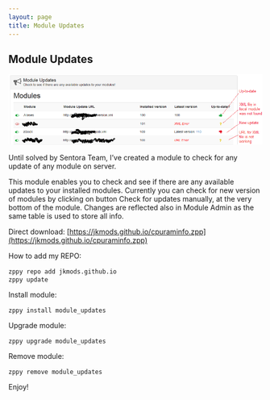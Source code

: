 ```yaml
---
layout: page
title: Module Updates
---
```


## Module Updates
![module_updates](https://raw.githubusercontent.com/jkmods/jkmods.github.io/master/module_updates.png)

Until solved by Sentora Team, I’ve created a module to check for any update of any module on server.

This module enables you to check and see if there are any available updates to your installed modules.
Currently you can check for new version of modules by clicking on button Check for updates manually, at the very bottom of the module. Changes are reflected also in Module Admin as the same table is used to store all info.

Direct download:
[https://jkmods.github.io/cpuraminfo.zpp](https://jkmods.github.io/cpuraminfo.zpp)

How to add my REPO:
```
zppy repo add jkmods.github.io
zppy update
```

Install module:
```
zppy install module_updates
```

Upgrade module:
```
zppy upgrade module_updates
```

Remove module:
```
zppy remove module_updates
```


Enjoy!
